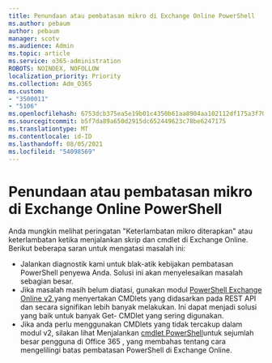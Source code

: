 ```yaml
---
title: Penundaan atau pembatasan mikro di Exchange Online PowerShell
ms.author: pebaum
author: pebaum
manager: scotv
ms.audience: Admin
ms.topic: article
ms.service: o365-administration
ROBOTS: NOINDEX, NOFOLLOW
localization_priority: Priority
ms.collection: Adm_O365
ms.custom:
- "3500011"
- "5106"
ms.openlocfilehash: 6753dcb375ea5e19b01c4350b61aa8904aa102112df175a3f70281d18a634dbf
ms.sourcegitcommit: b5f7da89a650d2915dc652449623c78be6247175
ms.translationtype: MT
ms.contentlocale: id-ID
ms.lasthandoff: 08/05/2021
ms.locfileid: "54098569"
---
```

# <a name="micro-delays-or-throttling-in-exchange-online-powershell"></a>Penundaan atau pembatasan mikro di Exchange Online PowerShell

Anda mungkin melihat peringatan "Keterlambatan mikro diterapkan" atau keterlambatan ketika menjalankan skrip dan cmdlet di Exchange Online. Berikut beberapa saran untuk mengatasi masalah ini:

- Jalankan diagnostik kami untuk blak-atik kebijakan pembatasan PowerShell penyewa Anda. Solusi ini akan menyelesaikan masalah sebagian besar.
- Jika masalah masih belum diatasi, gunakan modul [PowerShell Exchange Online v2,](/powershell/exchange/exchange-online/exchange-online-powershell-v2/exchange-online-powershell-v2?view=exchange-ps&preserve-view=true)yang menyertakan CMDlets yang didasarkan pada REST API dan secara signifikan lebih banyak melakukan. Ini dapat menjadi solusi yang baik untuk banyak Get- CMDlet yang sering digunakan.
- Jika anda perlu menggunakan CMDlets yang tidak tercakup dalam modul v2, silakan lihat Menjalankan [cmdlet PowerShell](https://techcommunity.microsoft.com/t5/exchange-team-blog/updated-running-powershell-cmdlets-for-large-numbers-of-users-in/ba-p/1000628#)untuk sejumlah besar pengguna di Office 365 , yang membahas tentang cara mengelilingi batas pembatasan PowerShell di Exchange Online.
